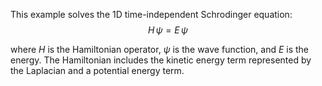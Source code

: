 This example solves the 1D time-independent Schrodinger equation:
$$H \, \psi = E \, \psi$$

where $H$ is the Hamiltonian operator, $\psi$ is the wave function, and
$E$ is the energy. The Hamiltonian includes the kinetic energy term
represented by the Laplacian and a potential energy term.
